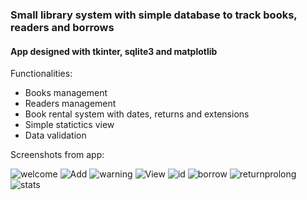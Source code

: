 ### Small library system with simple database to track books, readers and borrows
#### App designed with tkinter, sqlite3 and matplotlib

Functionalities:
* Books management
* Readers management
* Book rental system with dates, returns and extensions
* Simple statictics view
* Data validation 

Screenshots from app:


![welcome](https://user-images.githubusercontent.com/47610591/105630807-6b425700-5e4b-11eb-8320-48a388cef736.png)
![Add](https://user-images.githubusercontent.com/47610591/105630798-68dffd00-5e4b-11eb-89cd-33f74cf656b3.png)
![warning](https://user-images.githubusercontent.com/47610591/105630806-6aa9c080-5e4b-11eb-89f3-e6182e16ebb0.png)
![View](https://user-images.githubusercontent.com/47610591/105630805-6aa9c080-5e4b-11eb-976d-5281e8e3562e.png)
![id](https://user-images.githubusercontent.com/47610591/105630801-6a112a00-5e4b-11eb-80a7-b8c22864a596.png)
![borrow](https://user-images.githubusercontent.com/47610591/105630800-69789380-5e4b-11eb-8dd0-cadd24396f01.png)
![returnprolong](https://user-images.githubusercontent.com/47610591/105630802-6a112a00-5e4b-11eb-8378-70696a3fe90b.png)
![stats](https://user-images.githubusercontent.com/47610591/105630803-6aa9c080-5e4b-11eb-91f9-887ae7fd082a.png)
